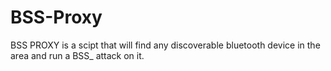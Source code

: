 BSS-Proxy
=========

BSS PROXY is a scipt that will find any discoverable bluetooth device in the area and run a BSS_ attack on it. 
